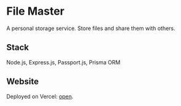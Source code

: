 # File Master

A personal storage service. Store files and share them with others.

## Stack

Node.js, Express.js, Passport.js, Prisma ORM

## Website

Deployed on Vercel: <a href="https://file-master.vercel.app/" target="_blank">open</a>.
